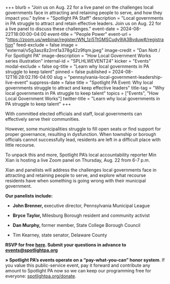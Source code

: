 +++
blurb = "Join us on Aug. 22 for a live panel on the challenges local governments face in attracting and retaining people to serve, and how they impact you."
byline = "Spotlight PA Staff"
description = "Local governments in PA struggle to attract and retain effective leaders. Join us on Aug. 22 for a live panel to discuss these challenges."
event-date = 2024-08-22T18:00:00-04:00
event-title = "People Power"
event-url = "https://zoom.us/webinar/register/WN_1zi5TtGMSCudy9lA3Bvduw#/registration"
feed-exclude = false
image = "external/v5g3asz8z2rnt1a378g42z9fqm.jpeg"
image-credit = "Dan Nott / For Spotlight PA"
image-description = "How Local Government Works series illustration"
internal-id = "SPLHLWEVENT24"
kicker = "Events"
modal-exclude = false
og-title = "Learn why local governments in PA struggle to keep talent"
pinned = false
published = 2024-08-12T16:28:02.116-04:00
slug = "pennsylvania-local-government-leadership-live-event"
suppress-date = false
title = "Spotlight PA Event: Why local governments struggle to attract and keep effective leaders"
title-tag = "Why local governments in PA struggle to keep talent"
topics = ["Events", "How Local Government Works"]
twitter-title = "Learn why local governments in PA struggle to keep talent"
+++

With committed elected officials and staff, local governments can effectively serve their communities.

However, some municipalities struggle to fill open seats or find support for proper governance, resulting in dysfunction. When township or borough officials cannot successfully lead, residents are left in a difficult place with little recourse.

To unpack this and more, Spotlight PA’s local accountability reporter Min Xian is hosting a live Zoom panel on Thursday, Aug. 22 from 6-7 p.m.

Xian and panelists will address the challenges local governments face in attracting and retaining people to serve, and explore what recourse residents have when something is going wrong with their municipal government.

<strong>Our panelists include:</strong>

- <strong>John Brenner, </strong>executive director, Pennsylvania Municipal League

- <strong>Bryce Taylor, </strong>Milesburg Borough resident and community activist

- <strong>Dan Murphy, </strong>former member, State College Borough Council

- Tim Kearney, state senator, Delaware County

<strong>RSVP for free </strong><a href="https://zoom.us/webinar/register/WN_1zi5TtGMSCudy9lA3Bvduw"><strong>here</strong></a><strong>. Submit your questions in advance to </strong><a href="mailto:events@spotlightpa.org"><strong>events@spotlightpa.org</strong></a>

<strong>» Spotlight PA’s events operate on a “pay-what-you-can” honor system</strong>. If you value this public-service event, pay it forward and contribute any amount to Spotlight PA now so we can keep our programming free for everyone: <a href="http://spotlightpa.org/donate">spotlightpa.org/donate</a>.

